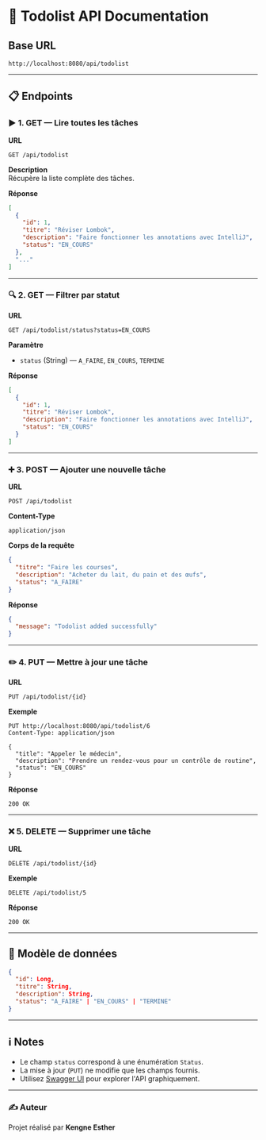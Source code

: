 
# 📘 Todolist API Documentation

## Base URL

```
http://localhost:8080/api/todolist
```

---

## 📋 Endpoints

### ▶️ 1. GET — Lire toutes les tâches

**URL**
```
GET /api/todolist
```

**Description**  
Récupère la liste complète des tâches.

**Réponse**
```json
[
  {
    "id": 1,
    "titre": "Réviser Lombok",
    "description": "Faire fonctionner les annotations avec IntelliJ",
    "status": "EN_COURS"
  },
  "..."
]
```

---

### 🔍 2. GET — Filtrer par statut

**URL**
```
GET /api/todolist/status?status=EN_COURS
```

**Paramètre**
- `status` (String) — `A_FAIRE`, `EN_COURS`, `TERMINE`

**Réponse**
```json
[
  {
    "id": 1,
    "titre": "Réviser Lombok",
    "description": "Faire fonctionner les annotations avec IntelliJ",
    "status": "EN_COURS"
  }
]
```

---

### ➕ 3. POST — Ajouter une nouvelle tâche

**URL**
```
POST /api/todolist
```

**Content-Type**
```
application/json
```

**Corps de la requête**
```json
{
  "titre": "Faire les courses",
  "description": "Acheter du lait, du pain et des œufs",
  "status": "A_FAIRE"
}
```

**Réponse**
```json
{
  "message": "Todolist added successfully"
}
```

---

### ✏️ 4. PUT — Mettre à jour une tâche

**URL**
```
PUT /api/todolist/{id}
```

**Exemple**
```
PUT http://localhost:8080/api/todolist/6
Content-Type: application/json

{
  "title": "Appeler le médecin",
  "description": "Prendre un rendez-vous pour un contrôle de routine",
  "status": "EN_COURS"
}
```

**Réponse**
```
200 OK
```

---

### ❌ 5. DELETE — Supprimer une tâche

**URL**
```
DELETE /api/todolist/{id}
```

**Exemple**
```
DELETE /api/todolist/5
```

**Réponse**
```
200 OK
```

---

## 🧾 Modèle de données

```json
{
  "id": Long,
  "titre": String,
  "description": String,
  "status": "A_FAIRE" | "EN_COURS" | "TERMINE"
}
```

---

## ℹ️ Notes

- Le champ `status` correspond à une énumération `Status`.
- La mise à jour (`PUT`) ne modifie que les champs fournis.
- Utilisez [Swagger UI](http://localhost:8080/swagger-ui/index.html) pour explorer l'API graphiquement.

---

### ✍️ Auteur
Projet réalisé par **Kengne Esther**
